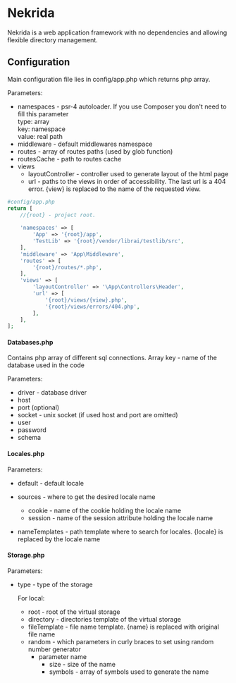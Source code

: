 Nekrida
==========
Nekrida is a web application framework with no dependencies and allowing flexible directory management.

Configuration
---------
Main configuration file lies in config/app.php which returns php array.

Parameters:
* namespaces - psr-4 autoloader. If you use Composer you don't need to fill this parameter  
  type: array  
    key: namespace  
    value: real path  
* middleware - default middlewares namespace
* routes - array of routes paths (used by glob function)
* routesCache - path to routes cache
* views
  * layoutController - controller used to generate layout of the html page
  * url - paths to the views in order of accessibility. The last url is a 404 error. {view} is replaced to the name of the requested view.

```php
#config/app.php
return [
	//{root} - project root.
    
	'namespaces' => [
		'App' => '{root}/app',
		'TestLib' => '{root}/vendor/librai/testlib/src',
	],
	'middleware' => 'App\Middleware',
	'routes' => [
		'{root}/routes/*.php',
	],
	'views' => [
		'layoutController' => '\App\Controllers\Header',
		'url' => [
			'{root}/views/{view}.php',
			'{root}/views/errors/404.php',
		],
	],
];

```
#### Databases.php

Contains php array of different sql connections. Array key - name of the database used in the code

Parameters:
* driver - database driver
* host
* port (optional)
* socket - unix socket (if used host and port are omitted)
* user
* password
* schema

#### Locales.php

Parameters:
* default - default locale  
* sources - where to get the desired locale name  
  * cookie - name of the cookie holding the locale name
  * session - name of the session attribute holding the locale name

* nameTemplates - path template where to search for locales. {locale} is replaced by the locale name

#### Storage.php

Parameters:
* type - type of the storage

  For local:
  * root - root of the virtual storage
  * directory - directories template of the virtual storage
  * fileTemplate - file name template. {name} is replaced with original file name
  * random - which parameters in curly braces to set using random number generator
    * parameter name
      * size - size of the name
      * symbols - array of symbols used to generate the name